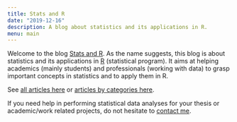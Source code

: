 ```yaml
---
title: Stats and R
date: "2019-12-16"
description: A blog about statistics and its applications in R.
menu: main
---
```


Welcome to the blog [Stats and R](/). As the name suggests, this blog is about statistics and its applications in [R](/blog/how-to-install-r-and-rstudio/#what-is-r-and-rstudio/) (statistical program). It aims at helping academics (mainly students) and professionals (working with data) to grasp important concepts in statistics and to apply them in R.

See [all articles here](/blog/) or [articles by categories here](/tags/).

If you need help in performing statistical data analyses for your thesis or academic/work related projects, do not hesitate to [contact me](/contact/).
